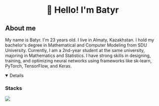 <h1 align="center">👋 Hello! I'm Batyr </h1>

## About me

My name is Batyr. I'm 23 years old. I live in Almaty, Kazakhstan. I hold my bachelor's degree in Mathematical and Computer Modeling from SDU University. Currently, I am a 2nd-year student at the same university, majoring in Mathematics and Statistics. I have strong skills in designing, training, and optimizing neural networks using frameworks like sk-learn, PyTorch, TensorFlow, and Keras. 

<details align="left" open>
  <p>
    <h3>Stacks</h3>
    <img src="https://skillicons.dev/icons?i=pytorch,tensorflow,py,r,sqlite,github,git,anaconda,pycharm,vscode&perline=7" />
    <br>
  </p>
</details>
